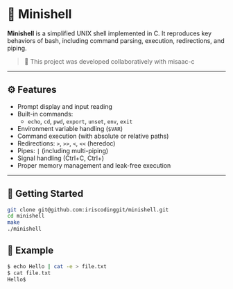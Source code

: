 # 🐚 Minishell

**Minishell** is a simplified UNIX shell implemented in C.
It reproduces key behaviors of bash, including command parsing, execution, redirections, and piping.

> 👥 This project was developed collaboratively with misaac-c

---

## ⚙️ Features

- Prompt display and input reading
- Built-in commands:
  - `echo`, `cd`, `pwd`, `export`, `unset`, `env`, `exit`
- Environment variable handling (`$VAR`)
- Command execution (with absolute or relative paths)
- Redirections: `>`, `>>`, `<`, `<<` (heredoc)
- Pipes: `|` (including multi-piping)
- Signal handling (Ctrl+C, Ctrl+\)
- Proper memory management and leak-free execution

---
## 🚀 Getting Started

```bash
git clone git@github.com:iriscodinggit/minishell.git
cd minishell
make
./minishell
```

## 🧪 Example

```bash
$ echo Hello | cat -e > file.txt
$ cat file.txt
Hello$
